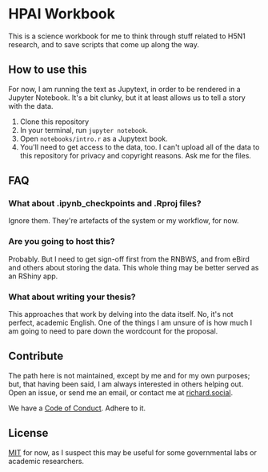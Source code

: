 # HPAI Workbook

This is a science workbook for me to think through stuff related to H5N1 research, and to save scripts that come up along the way.

## How to use this

For now, I am running the text as Jupytext, in order to be rendered in a Jupyter Notebook. It's a bit clunky, but it at least allows us to tell a story with the data.

1. Clone this repository
2. In your terminal, run `jupyter notebook`.
3. Open `notebooks/intro.r` as a Jupytext book.
4. You'll need to get access to the data, too. I can't upload all of the data to this repository for privacy and copyright reasons. Ask me for the files.

## FAQ

### What about .ipynb_checkpoints and .Rproj files?

Ignore them. They're artefacts of the system or my workflow, for now.

### Are you going to host this?

Probably. But I need to get sign-off first from the RNBWS, and from eBird and others about storing the data. This whole thing may be better served as an RShiny app.

### What about writing your thesis?

This approaches that work by delving into the data itself. No, it's not perfect, academic English. One of the things I am unsure of is how much I am going to need to pare down the wordcount for the proposal.

## Contribute

The path here is not maintained, except by me and for my own purposes; but, that having been said, I am always interested in others helping out. Open an issue, or send me an email, or contact me at [richard.social](http://richard.social).

We have a [Code of Conduct](CODE_OF_CONDUCT.md). Adhere to it.

## License

[MIT](LICENSE) for now, as I suspect this may be useful for some governmental labs or academic researchers.
